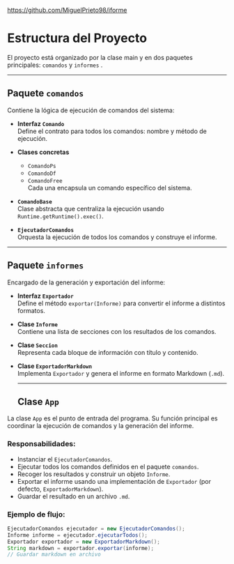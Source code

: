 https://github.com/MiguelPrieto98/iforme

# Estructura del Proyecto

El proyecto está organizado por la clase main y en dos paquetes principales: `comandos` y `informes` .


---

##  Paquete `comandos`

Contiene la lógica de ejecución de comandos del sistema:

- **Interfaz `Comando`**  
  Define el contrato para todos los comandos: nombre y método de ejecución.

- **Clases concretas**  
  - `ComandoPs`  
  - `ComandoDf`  
  - `ComandoFree`  
  Cada una encapsula un comando específico del sistema.

- **`ComandoBase`**  
  Clase abstracta que centraliza la ejecución usando `Runtime.getRuntime().exec()`.

- **`EjecutadorComandos`**  
  Orquesta la ejecución de todos los comandos y construye el informe.

---

## Paquete `informes`

Encargado de la generación y exportación del informe:

- **Interfaz `Exportador`**  
  Define el método `exportar(Informe)` para convertir el informe a distintos formatos.

- **Clase `Informe`**  
  Contiene una lista de secciones con los resultados de los comandos.

- **Clase `Seccion`**  
  Representa cada bloque de información con título y contenido.

- **Clase `ExportadorMarkdown`**  
  Implementa `Exportador` y genera el informe en formato Markdown (`.md`).
  
  ---

  ##  Clase `App`

La clase `App` es el punto de entrada del programa. Su función principal es coordinar la ejecución de comandos y la generación del informe.

### Responsabilidades:

- Instanciar el `EjecutadorComandos`.
- Ejecutar todos los comandos definidos en el paquete `comandos`.
- Recoger los resultados y construir un objeto `Informe`.
- Exportar el informe usando una implementación de `Exportador` (por defecto, `ExportadorMarkdown`).
- Guardar el resultado en un archivo `.md`.

### Ejemplo de flujo:

```java
EjecutadorComandos ejecutador = new EjecutadorComandos();
Informe informe = ejecutador.ejecutarTodos();
Exportador exportador = new ExportadorMarkdown();
String markdown = exportador.exportar(informe);
// Guardar markdown en archivo
